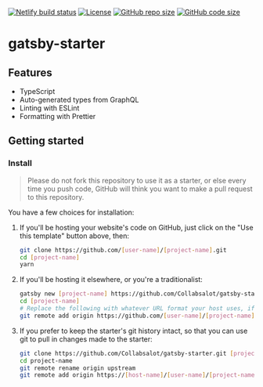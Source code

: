 [![Netlify build status](https://img.shields.io/netlify/d3b00a2e-01bf-4619-bd37-f37f48e0a6a6)](https://app.netlify.com/sites/gatsby-starter-collabsalot/deploys)
[![License](https://img.shields.io/github/license/Collabsalot/gatsby-starter)](./LICENSE)
[![GitHub repo size](https://img.shields.io/github/repo-size/Collabsalot/gatsby-starter)](https://shields.io/category/size)
[![GitHub code size](https://img.shields.io/github/languages/code-size/Collabsalot/gatsby-starter)](https://shields.io/category/size)

# gatsby-starter

## Features

- TypeScript
- Auto-generated types from GraphQL
- Linting with ESLint
- Formatting with Prettier

## Getting started

### Install

> Please do not fork this repository to use it as a starter, or else every time you push code, GitHub will think you want to make a pull request to this repository.

You have a few choices for installation:

1. If you'll be hosting your website's code on GitHub, just click on the "Use this template" button above, then:

    ```bash
    git clone https://github.com/[user-name]/[project-name].git
    cd [project-name]
    yarn
    ```

1. If you'll be hosting it elsewhere, or you're a traditionalist:

    ```bash
    gatsby new [project-name] https://github.com/Collabsalot/gatsby-starter.git
    cd [project-name]
    # Replace the following with whatever URL format your host uses, if not GitHub
    git remote add origin https://github.com/[user-name]/[project-name].git
    ```

1. If you prefer to keep the starter's git history intact, so that you can use git to pull in changes made to the starter:

    ```bash
    git clone https://github.com/Collabsalot/gatsby-starter.git [project-name]
    cd project-name
    git remote rename origin upstream
    git remote add origin https://[host-name]/[user-name]/[project-name].git
    ```

